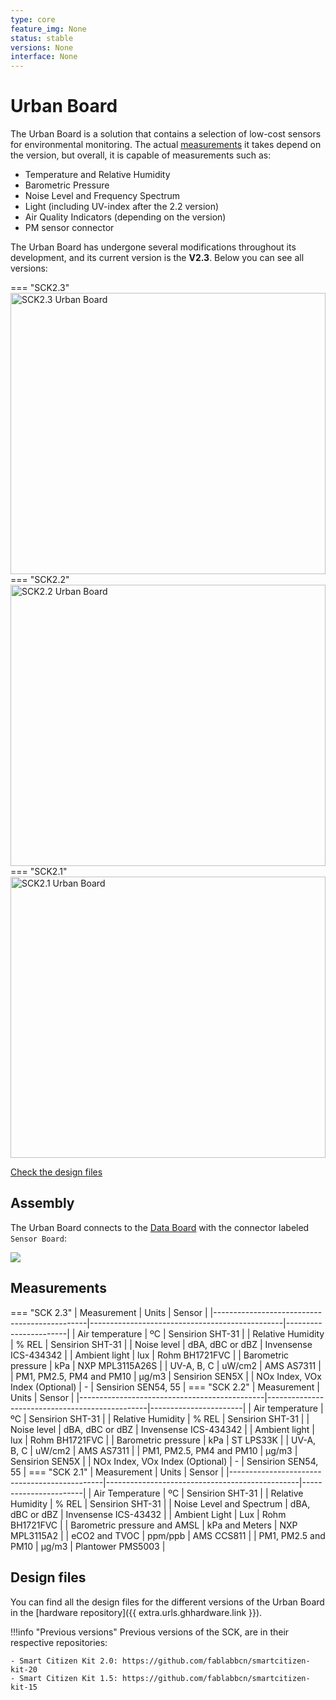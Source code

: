 ```yaml
---
type: core
feature_img: None
status: stable
versions: None
interface: None
---
```


# Urban Board

The Urban Board is a solution that contains a selection of low-cost sensors for environmental monitoring. The actual [measurements](#measurements) it takes depend on the version, but overall, it is capable of measurements such as:

- Temperature and Relative Humidity
- Barometric Pressure
- Noise Level and Frequency Spectrum
- Light (including UV-index after the 2.2 version)
- Air Quality Indicators (depending on the version)
- PM sensor connector

The Urban Board has undergone several modifications throughout its development, and its current version is the **V2.3**. Below you can see all versions:

=== "SCK2.3"
    <img style="max-height: 450px; width: 100%; object-fit: cover;" src="https://live.staticflickr.com/65535/54281726349_e3353f828b_o.jpg" alt="SCK2.3 Urban Board"/>
=== "SCK2.2"
    <img style="max-height: 450px; width: 100%; object-fit: cover;" src="https://live.staticflickr.com/65535/54281726359_471ec852eb_o.jpg" alt="SCK2.2 Urban Board"/>
=== "SCK2.1"
    <img style="max-height: 450px; width: 100%; object-fit: cover;" src="https://live.staticflickr.com/65535/54281911420_32e26bdd40_o.jpg" alt="SCK2.1 Urban Board"/>

<a class="github-button" data-size="large" href="{{ config.extra.urls.ghhardware.link }}" aria-label="Check the design files">Check the design files</a>

## Assembly

The Urban Board connects to the [Data Board](/hardware/boards/data-board/) with the connector labeled `Sensor Board`:

![](/assets/images/sck-connection.png)

## Measurements

<!-- === "SCK 2.0"
    | Measurement                                  | Units                                          | Sensor                |
    |----------------------------------------------|------------------------------------------------|-----------------------|
    | Air Temperature                              | ºC                                             | Sensirion SHT-31      |
    | Relative Humidity                            | % REL                                          | Sensirion SHT-31      |
    | Noise Level and Spectrum                     | dBA, dBC or dBZ                                | Invensense ICS-43432  |
    | Ambient Light                                | Lux                                            | Rohm BH1721FVC        |
    | Barometric pressure and AMSL                 | kPa and Meters                                 | NXP MPL3115A2         |
    | Carbon Monoxide                              | ppm                                            | SGX MICS-4514         |
    | Nitrogen Dioxide                             | ppb                                            | SGX MICS-4514         |
    | PM1, PM2.5 and PM10 | µg/m3                                                                   | Plantower PMS5003     | -->
=== "SCK 2.3"
    | Measurement                                  | Units                                          | Sensor                |
    |----------------------------------------------|------------------------------------------------|-----------------------|
    | Air temperature                              | ºC                                             | Sensirion SHT-31      |
    | Relative Humidity                            | % REL                                          | Sensirion SHT-31      |
    | Noise level                                  | dBA, dBC or dBZ                                | Invensense ICS-434342 |
    | Ambient light                                | lux                                            | Rohm BH1721FVC        |
    | Barometric pressure                          | kPa                                            | NXP MPL3115A26S       |
    | UV-A, B, C                                   | uW/cm2                                         | AMS AS7311            |
    | PM1, PM2.5, PM4 and PM10                     | µg/m3                                          | Sensirion SEN5X       |
    | NOx Index, VOx Index (Optional)              | -                                              | Sensirion SEN54, 55   |
=== "SCK 2.2"
    | Measurement                                  | Units                                          | Sensor                |
    |----------------------------------------------|------------------------------------------------|-----------------------|
    | Air temperature                              | ºC                                             | Sensirion SHT-31      |
    | Relative Humidity                            | % REL                                          | Sensirion SHT-31      |
    | Noise level                                  | dBA, dBC or dBZ                                | Invensense ICS-434342 |
    | Ambient light                                | lux                                            | Rohm BH1721FVC        |
    | Barometric pressure                          | kPa                                            | ST LPS33K             |
    | UV-A, B, C                                   | uW/cm2                                         | AMS AS7311            |
    | PM1, PM2.5, PM4 and PM10                     | µg/m3                                          | Sensirion SEN5X       |
    | NOx Index, VOx Index (Optional)              | -                                              | Sensirion SEN54, 55   |
=== "SCK 2.1"
    | Measurement                                  | Units                                          | Sensor                |
    |----------------------------------------------|------------------------------------------------|-----------------------|
    | Air Temperature                              | ºC                                             | Sensirion SHT-31      |
    | Relative Humidity                            | % REL                                          | Sensirion SHT-31      |
    | Noise Level and Spectrum                     | dBA, dBC or dBZ                                | Invensense ICS-43432  |
    | Ambient Light                                | Lux                                            | Rohm BH1721FVC        |
    | Barometric pressure and AMSL                 | kPa and Meters                                 | NXP MPL3115A2         |
    | eCO2 and TVOC                                | ppm/ppb                                        | AMS CCS811            |
    | PM1, PM2.5 and PM10                          | µg/m3                                          | Plantower PMS5003     |

## Design files

You can find all the design files for the different versions of the Urban Board in the [hardware repository]({{ extra.urls.ghhardware.link }}).

!!!info "Previous versions"
    Previous versions of the SCK, are in their respective repositories:

    - Smart Citizen Kit 2.0: https://github.com/fablabbcn/smartcitizen-kit-20
    - Smart Citizen Kit 1.5: https://github.com/fablabbcn/smartcitizen-kit-15